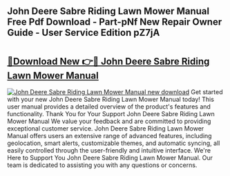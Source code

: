 ## John Deere Sabre Riding Lawn Mower Manual Free Pdf Download - Part-pNf New Repair Owner Guide - User Service Edition pZ7jA

# <h2><a href="http://bc91018.oget.top/?id=John+Deere+Sabre+Riding+Lawn+Mower+Manual">🔗Download New 👉🔴 John Deere Sabre Riding Lawn Mower Manual</a></h2>

[![John Deere Sabre Riding Lawn Mower Manual new download](https://i.imgur.com/5g1atiW.png)](http://bc91018.oget.top/?id=John+Deere+Sabre+Riding+Lawn+Mower+Manual)
Get started with your new John Deere Sabre Riding Lawn Mower Manual today! This user manual provides a detailed overview of the product's features and functionality. Thank You for Your Support John Deere Sabre Riding Lawn Mower Manual We value your feedback and are committed to providing exceptional customer service. John Deere Sabre Riding Lawn Mower Manual offers users an extensive range of advanced features, including geolocation, smart alerts, customizable themes, and automatic syncing, all easily controlled through the user-friendly and intuitive interface. We're Here to Support You John Deere Sabre Riding Lawn Mower Manual. Our team is dedicated to assisting you with any questions or concerns.
